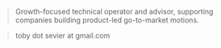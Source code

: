>Growth-focused technical operator and advisor, supporting companies building product-led go-to-market motions.


>toby dot sevier at gmail.com
